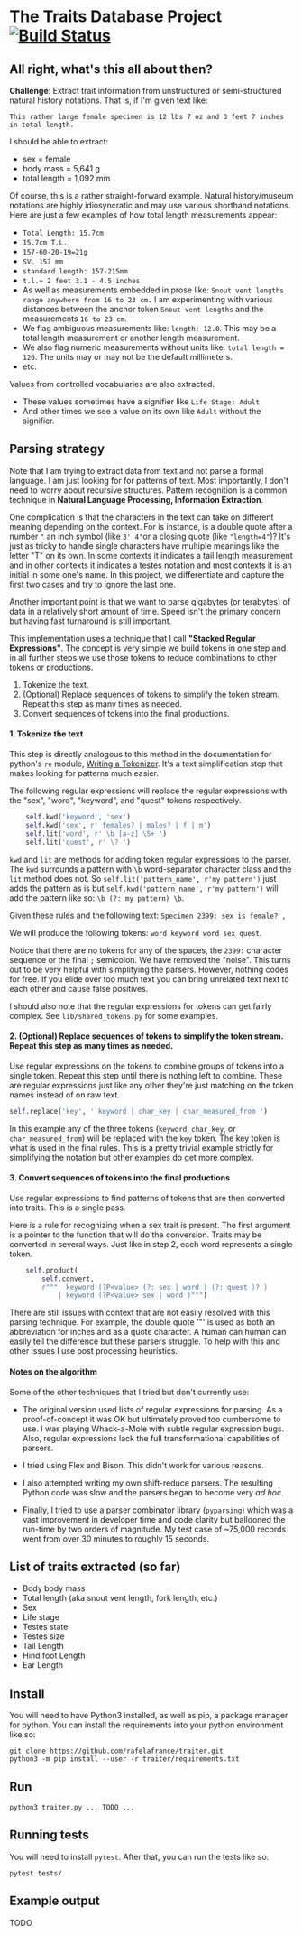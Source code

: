 # The Traits Database Project [![Build Status](https://travis-ci.org/rafelafrance/traiter.svg?branch=master)](https://travis-ci.org/rafelafrance/traiter)

## All right, what's this all about then?
**Challenge**: Extract trait information from unstructured or semi-structured natural history notations. That is, if I'm given text like:

 ```
 This rather large female specimen is 12 lbs 7 oz and 3 feet 7 inches in total length.
 ```

 I should be able to extract:

 - sex = female
 - body mass = 5,641 g
 - total length = 1,092 mm

 Of course, this is a rather straight-forward example. Natural history/museum notations are highly idiosyncratic and may use various shorthand notations. Here are just a few examples of how total length measurements appear:

 - `Total Length: 15.7cm`
 - `15.7cm T.L.`
 - `157-60-20-19=21g`
 - `SVL 157 mm`
 - `standard length: 157-215mm`
 - `t.l.= 2 feet 3.1 - 4.5 inches`
 - As well as measurements embedded in prose like: `Snout vent lengths range anywhere from 16 to 23 cm.` I am experimenting with various distances between the anchor token `Snout vent lengths` and the measurements `16 to 23 cm`.
 - We flag ambiguous measurements like: `length: 12.0`. This may be a total length measurement or another length measurement.
 - We also flag numeric measurements without units like: `total length = 120`. The units may or may not be the default millimeters.
 - etc.

Values from controlled vocabularies are also extracted.
 - These values sometimes have a signifier like `Life Stage: Adult`
 - And other times we see a value on its own like `Adult` without the signifier.

## Parsing strategy

Note that I am trying to extract data from text and not parse a formal language. I am just looking for for patterns of text. Most importantly, I don't need to worry about recursive structures. Pattern recognition is a common technique in **Natural Language Processing, Information Extraction**.

One complication is that the characters in the text can take on different meaning depending on the context. For is instance, is a double quote after a number `"` an inch symbol (like `3' 4"`or a closing quote (like `"length=4"`)? It's just as tricky to handle single characters have multiple meanings like the letter "T" on its own. In some contexts it indicates a tail length measurement and in other contexts it indicates a testes notation and most contexts it is an initial in some one's name. In this project, we differentiate and capture the first two cases and try to ignore the last one.

Another important point is that we want to parse gigabytes (or terabytes) of data in a relatively short amount of time. Speed isn't the primary concern but having fast turnaround is still important.

This implementation uses a technique that I call **"Stacked Regular Expressions"**. The concept is very simple we build tokens in one step and in all further steps we use those tokens to reduce combinations to other tokens or productions.

1. Tokenize the text.
2. (Optional) Replace sequences of tokens to simplify the token stream. Repeat this step as many times as needed.
3. Convert sequences of tokens into the final productions.


#### 1. Tokenize the text
This step is directly analogous to this method in the documentation for python's `re` module, [Writing a Tokenizer](https://docs.python.org/3/library/re.html#writing-a-tokenizer). It's a text simplification step that makes looking for patterns much easier.

The following regular expressions will replace the regular expressions with the "sex", "word", "keyword", and "quest" tokens respectively.

```python
    self.kwd('keyword', 'sex')
    self.kwd('sex', r' females? | males? | f | m')
    self.lit('word', r' \b [a-z] \S+ ')
    self.lit('quest', r' \? ')
```

`kwd` and `lit` are methods for adding token regular expressions to the parser. The `kwd` surrounds a pattern with `\b` word-separator character class and the `lit` method does not. So `self.lit('pattern_name', r'my pattern')` just adds the pattern as is but `self.kwd('pattern_name', r'my pattern')` will add the pattern like so: `\b (?: my pattern) \b`.

Given these rules and the following text: `Specimen 2399: sex is female? ,`

We will produce the following tokens: `word keyword word sex quest`.

Notice that there are no tokens for any of the spaces, the `2399:` character sequence or the final `;` semicolon. We have removed the "noise". This turns out to be very helpful with simplifying the parsers. However, nothing codes for free. If you elide over too much text you can bring unrelated text next to each other and cause false positives.

I should also note that the regular expressions for tokens can get fairly complex. See `lib/shared_tokens.py` for some examples.

#### 2. (Optional) Replace sequences of tokens to simplify the token stream. Repeat this step as many times as needed.

Use regular expressions on the tokens to combine groups of tokens into a single token. Repeat this step until there is nothing left to combine. These are regular expressions just like any other they're just matching on the token names instead of on raw text.

```python
self.replace('key', ' keyword | char_key | char_measured_from ')
```

In this example any of the three tokens (`keyword`, `char_key`, or `char_measured_from`) will be replaced with the `key` token. The key token is what is used in the final rules. This is a pretty trivial example strictly for simplifying the notation but other examples do get more complex.

#### 3. Convert sequences of tokens into the final productions
Use regular expressions to find patterns of tokens that are then converted into traits. This is a single pass.

Here is a rule for recognizing when a sex trait is present. The first argument is a pointer to the function that will do the conversion. Traits may be converted in several ways. Just like in step 2, each word represents a single token.

```python
    self.product(
        self.convert,
        r"""  keyword (?P<value> (?: sex | word ) (?: quest )? )
            | keyword (?P<value> sex | word )""")
```

There are still issues with context that are not easily resolved with this parsing technique. For example, the double quote '"' is used as both an abbreviation for inches and as a quote character. A human can human can easily tell the difference but these parsers struggle. To help with this and other issues I use post processing heuristics.

#### Notes on the algorithm

Some of the other techniques that I tried but don't currently use:

- The original version used lists of regular expressions for parsing. As a proof-of-concept it was OK but ultimately proved too cumbersome to use. I was playing Whack-a-Mole with subtle regular expression bugs. Also, regular expressions lack the full transformational capabilities of parsers.

- I tried using Flex and Bison. This didn't work for various reasons.

- I also attempted writing my own shift-reduce parsers. The resulting Python code was slow and the parsers began to become very *ad hoc*.

- Finally, I tried to use a parser combinator library (`pyparsing`) which was a vast improvement in developer time and code clarity but ballooned the run-time by two orders of magnitude. My test case of ~75,000 records went from over 30 minutes to roughly 15 seconds.

## List of traits extracted (so far)
- Body body mass
- Total length (aka snout vent length, fork length, etc.)
- Sex
- Life stage
- Testes state
- Testes size
- Tail Length
- Hind foot Length
- Ear Length

## Install

You will need to have Python3 installed, as well as pip, a package manager for python. You can install the requirements into your python environment like so:
```
git clone https://github.com/rafelafrance/traiter.git
python3 -m pip install --user -r traiter/requirements.txt
```

## Run
```
python3 traiter.py ... TODO ...
```

## Running tests
You will need to install `pytest`. After that, you can run the tests like so:
```
pytest tests/
```

## Example output

TODO
